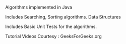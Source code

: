 Algorithms implemented in Java

Includes Searching, Sorting algorithms. Data Structures

Includes Basic Unit Tests for the algorithms.

Tutorial Videos Courtesy : GeeksForGeeks.org
